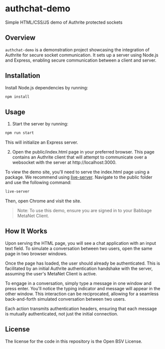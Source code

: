 # authchat-demo
Simple HTML/CSS/JS demo of Authrite protected sockets

## Overview

`authchat-demo` is a demonstration project showcasing the integration of Authrite for secure socket communication. It sets up a server using Node.js and Express, enabling secure communication between a client and server.

## Installation

Install Node.js dependencies by running:

```bash
npm install
```

## Usage
1. Start the server by running:
```bash
npm run start
```

This will initialize an Express server.

2. Open the public/index.html page in your preferred browser. This page contains an Authrite client that will attempt to communicate over a websocket with the server at http://localhost:3000.

To view the demo site, you'll need to serve the index.html page using a package. We recommend using [live-server](https://www.npmjs.com/package/live-server). Navigate to the public folder and use the following command:

```bash
live-server
```

Then, open Chrome and visit the site.

> Note: To use this demo, ensure you are signed in to your Babbage MetaNet Client.

## How It Works

Upon serving the HTML page, you will see a chat application with an input text field. To simulate a conversation between two users, open the same page in two browser windows.

Once the page has loaded, the user should already be authenticated. This is facilitated by an initial Authrite authentication handshake with the server, assuming the user's MetaNet Client is active.

To engage in a conversation, simply type a message in one window and press enter. You'll notice the typing indicator and message will appear in the other window. This interaction can be reciprocated, allowing for a seamless back-and-forth simulated conversation between two users.

Each action transmits authentication headers, ensuring that each message is mutually authenticated, not just the initial connection.

## License

The license for the code in this repository is the Open BSV License.
